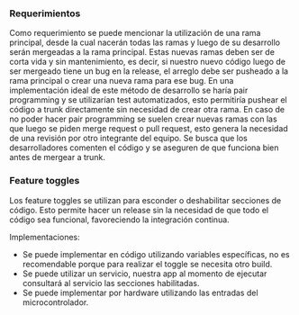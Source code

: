 ### Requerimientos

Como requerimiento se puede mencionar la utilización de una rama principal, desde la cual nacerán todas las ramas y luego de su desarrollo serán mergeadas a la rama principal. Estas nuevas ramas deben ser de corta vida y sin mantenimiento, es decir, si nuestro nuevo código luego de ser mergeado tiene un bug en la release, el arreglo debe ser pusheado a la rama principal o crear una nueva rama para ese bug.
En una implementación ideal de este método de desarrollo se haría pair programming y se utilizarían test automatizados, esto permitiría pushear el código a trunk directamente sin necesidad de crear otra rama. En caso de no poder hacer pair programming se suelen crear nuevas ramas con las que luego se piden merge request o pull request, esto genera la necesidad de una revisión por otro integrante del equipo. Se busca que los desarrolladores comenten el código y se aseguren de que funciona bien antes de mergear a trunk.

### Feature toggles

Los feature toggles se utilizan para esconder o deshabilitar secciones de código. Esto permite hacer un release sin la necesidad de que todo el código sea funcional, favoreciendo la integración continua.

Implementaciones:
- Se puede implementar en código utilizando variables específicas, no es recomendable porque para realizar el toggle se necesita otro build.
- Se puede utilizar un servicio, nuestra app al momento de ejecutar consultará al servicio las secciones habilitadas.
- Se puede implementar por hardware utilizando las entradas del microcontrolador.